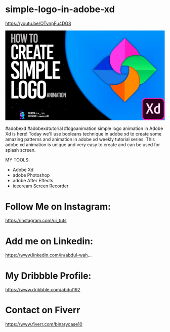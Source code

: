 # simple-logo-in-adobe-xd
https://youtu.be/OTvnpFu4DG8

<img src='https://github.com/its-abdul-wahab/simple-logo-in-adobe-xd/blob/master/How%20to%20Create%20Simple%20Logo%20with%20Rotation%20Animation%20in%20Adobe%20XD%20Weekly%20Design%20Tutorial%20.png'>

#adobexd #adobexdtutorial #logoanimation
simple logo animation in Adobe Xd is here! Today we'll use booleans technique in adobe xd to create some amazing patterns and animation in adobe xd weekly tutorial series. This adobe xd animation is unique and very easy to create and can be used for splash screen.




MY TOOLS:
- Adobe Xd
- adobe Photoshop
- adobe After Effects
- icecream Screen Recorder



# Follow Me on Instagram: 
https://instagram.com/ui_tuts

# Add me on Linkedin: 
https://www.linkedin.com/in/abdul-wah...

# My Dribbble Profile: 
https://www.dribbble.com/abdul192

# Contact on Fiverr 
https://www.fiverr.com/binarycase10
